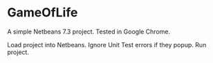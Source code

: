 GameOfLife
==========

A simple Netbeans 7.3 project. Tested in Google Chrome.

Load project into Netbeans.
Ignore Unit Test errors if they popup.
Run project.
